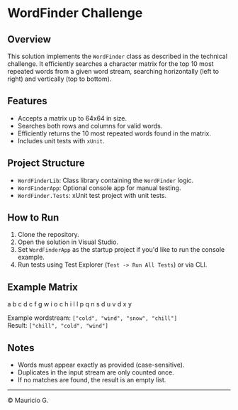 # WordFinder Challenge

## Overview

This solution implements the `WordFinder` class as described in the technical challenge. It efficiently searches a character matrix for the top 10 most repeated words from a given word stream, searching horizontally (left to right) and vertically (top to bottom).

## Features

- Accepts a matrix up to 64x64 in size.
- Searches both rows and columns for valid words.
- Efficiently returns the 10 most repeated words found in the matrix.
- Includes unit tests with `xUnit`.

## Project Structure

- `WordFinderLib`: Class library containing the `WordFinder` logic.
- `WordFinderApp`: Optional console app for manual testing.
- `WordFinder.Tests`: xUnit test project with unit tests.

## How to Run

1. Clone the repository.
2. Open the solution in Visual Studio.
3. Set `WordFinderApp` as the startup project if you'd like to run the console example.
4. Run tests using Test Explorer (`Test -> Run All Tests`) or via CLI.

## Example Matrix

a b c d c
f g w i o
c h i l l
p q n s d
u v d x y


Example wordstream: `["cold", "wind", "snow", "chill"]`  
Result: `["chill", "cold", "wind"]`

## Notes

- Words must appear exactly as provided (case-sensitive).
- Duplicates in the input stream are only counted once.
- If no matches are found, the result is an empty list.

---

© Mauricio G.
